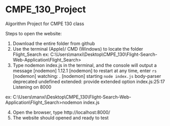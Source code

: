 # CMPE_130_Project
Algorithm Project for CMPE 130 class

Steps to open the website:
1. Download the entire folder from github
2. Use the terminal (Apple)/ CMD (Windows) to locate the folder Flight_Search
ex: C:\Users\manxi\Desktop\CMPE_130\Flight-Search-Web-Application\Flight_Search>
3. Type nodemon index.js in the terminal, and the console will output a message
[nodemon] 1.12.1
[nodemon] to restart at any time, enter `rs`
[nodemon] watching: *.*
[nodemon] starting `node index.js`
body-parser deprecated undefined extended: provide extended option index.js:25:17
Listening on 8000

ex: C:\Users\manxi\Desktop\CMPE_130\Flight-Search-Web-Application\Flight_Search>nodemon index.js

4. Open the browser, type http://localhost:8000/
5. The website should opened and ready to test
